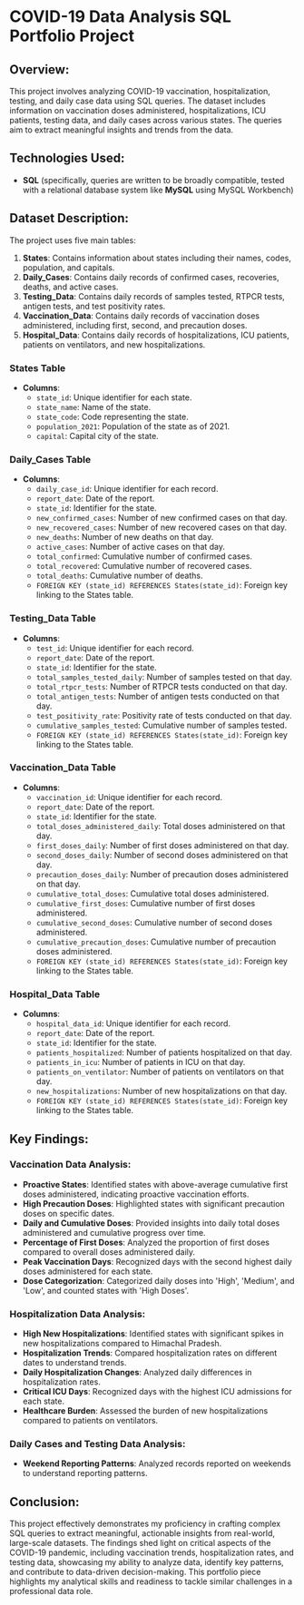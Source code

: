 # COVID-19 Data Analysis SQL Portfolio Project

## Overview:
This project involves analyzing COVID-19 vaccination, hospitalization, testing, and daily case data using SQL queries. The dataset includes information on vaccination doses administered, hospitalizations, ICU patients, testing data, and daily cases across various states. The queries aim to extract meaningful insights and trends from the data.

## Technologies Used:
* **SQL** (specifically, queries are written to be broadly compatible, tested with a relational database system like **MySQL** using MySQL Workbench)

## Dataset Description:
The project uses five main tables:

1. **States**: Contains information about states including their names, codes, population, and capitals.
2. **Daily_Cases**: Contains daily records of confirmed cases, recoveries, deaths, and active cases.
3. **Testing_Data**: Contains daily records of samples tested, RTPCR tests, antigen tests, and test positivity rates.
4. **Vaccination_Data**: Contains daily records of vaccination doses administered, including first, second, and precaution doses.
5. **Hospital_Data**: Contains daily records of hospitalizations, ICU patients, patients on ventilators, and new hospitalizations.

### States Table

- **Columns**:
  - `state_id`: Unique identifier for each state.
  - `state_name`: Name of the state.
  - `state_code`: Code representing the state.
  - `population_2021`: Population of the state as of 2021.
  - `capital`: Capital city of the state.

### Daily_Cases Table

- **Columns**:
  - `daily_case_id`: Unique identifier for each record.
  - `report_date`: Date of the report.
  - `state_id`: Identifier for the state.
  - `new_confirmed_cases`: Number of new confirmed cases on that day.
  - `new_recovered_cases`: Number of new recovered cases on that day.
  - `new_deaths`: Number of new deaths on that day.
  - `active_cases`: Number of active cases on that day.
  - `total_confirmed`: Cumulative number of confirmed cases.
  - `total_recovered`: Cumulative number of recovered cases.
  - `total_deaths`: Cumulative number of deaths.
  - `FOREIGN KEY (state_id) REFERENCES States(state_id)`: Foreign key linking to the States table.

### Testing_Data Table

- **Columns**:
  - `test_id`: Unique identifier for each record.
  - `report_date`: Date of the report.
  - `state_id`: Identifier for the state.
  - `total_samples_tested_daily`: Number of samples tested on that day.
  - `total_rtpcr_tests`: Number of RTPCR tests conducted on that day.
  - `total_antigen_tests`: Number of antigen tests conducted on that day.
  - `test_positivity_rate`: Positivity rate of tests conducted on that day.
  - `cumulative_samples_tested`: Cumulative number of samples tested.
  - `FOREIGN KEY (state_id) REFERENCES States(state_id)`: Foreign key linking to the States table.

### Vaccination_Data Table

- **Columns**:
  - `vaccination_id`: Unique identifier for each record.
  - `report_date`: Date of the report.
  - `state_id`: Identifier for the state.
  - `total_doses_administered_daily`: Total doses administered on that day.
  - `first_doses_daily`: Number of first doses administered on that day.
  - `second_doses_daily`: Number of second doses administered on that day.
  - `precaution_doses_daily`: Number of precaution doses administered on that day.
  - `cumulative_total_doses`: Cumulative total doses administered.
  - `cumulative_first_doses`: Cumulative number of first doses administered.
  - `cumulative_second_doses`: Cumulative number of second doses administered.
  - `cumulative_precaution_doses`: Cumulative number of precaution doses administered.
  - `FOREIGN KEY (state_id) REFERENCES States(state_id)`: Foreign key linking to the States table.

### Hospital_Data Table

- **Columns**:
  - `hospital_data_id`: Unique identifier for each record.
  - `report_date`: Date of the report.
  - `state_id`: Identifier for the state.
  - `patients_hospitalized`: Number of patients hospitalized on that day.
  - `patients_in_icu`: Number of patients in ICU on that day.
  - `patients_on_ventilator`: Number of patients on ventilators on that day.
  - `new_hospitalizations`: Number of new hospitalizations on that day.
  - `FOREIGN KEY (state_id) REFERENCES States(state_id)`: Foreign key linking to the States table.

## Key Findings:
### Vaccination Data Analysis:
- **Proactive States**: Identified states with above-average cumulative first doses administered, indicating proactive vaccination efforts.
- **High Precaution Doses**: Highlighted states with significant precaution doses on specific dates.
- **Daily and Cumulative Doses**: Provided insights into daily total doses administered and cumulative progress over time.
- **Percentage of First Doses**: Analyzed the proportion of first doses compared to overall doses administered daily.
- **Peak Vaccination Days**: Recognized days with the second highest daily doses administered for each state.
- **Dose Categorization**: Categorized daily doses into 'High', 'Medium', and 'Low', and counted states with 'High Doses'.

### Hospitalization Data Analysis:
- **High New Hospitalizations**: Identified states with significant spikes in new hospitalizations compared to Himachal Pradesh.
- **Hospitalization Trends**: Compared hospitalization rates on different dates to understand trends.
- **Daily Hospitalization Changes**: Analyzed daily differences in hospitalization rates.
- **Critical ICU Days**: Recognized days with the highest ICU admissions for each state.
- **Healthcare Burden**: Assessed the burden of new hospitalizations compared to patients on ventilators.

### Daily Cases and Testing Data Analysis:
- **Weekend Reporting Patterns**: Analyzed records reported on weekends to understand reporting patterns.

## Conclusion:
This project effectively demonstrates my proficiency in crafting complex SQL queries to extract meaningful, actionable insights from real-world, large-scale datasets. The findings shed light on critical aspects of the COVID-19 pandemic, including vaccination trends, hospitalization rates, and testing data, showcasing my ability to analyze data, identify key patterns, and contribute to data-driven decision-making. This portfolio piece highlights my analytical skills and readiness to tackle similar challenges in a professional data role.

